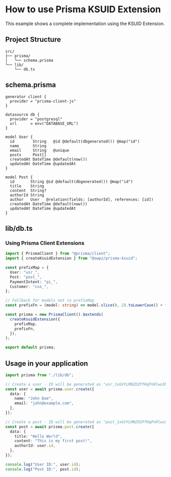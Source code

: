 # How to use Prisma KSUID Extension

This example shows a complete implementation using the KSUID Extension.

## Project Structure

```
src/
├── prisma/
│   └── schema.prisma
└── lib/
    └── db.ts
```

## schema.prisma

```prisma
generator client {
  provider = "prisma-client-js"
}

datasource db {
  provider = "postgresql"
  url      = env("DATABASE_URL")
}

model User {
  id        String   @id @default(dbgenerated()) @map("id")
  name      String
  email     String   @unique
  posts     Post[]
  createdAt DateTime @default(now())
  updatedAt DateTime @updatedAt
}

model Post {
  id       String @id @default(dbgenerated()) @map("id")
  title    String
  content  String?
  authorId String
  author   User   @relation(fields: [authorId], references: [id])
  createdAt DateTime @default(now())
  updatedAt DateTime @updatedAt
}
```

## lib/db.ts

### Using Prisma Client Extensions

```typescript
import { PrismaClient } from "@prisma/client";
import { createKsuidExtension } from "@owpz/prisma-ksuid";

const prefixMap = {
  User: "usr_",
  Post: "post_",
  PaymentIntent: "pi_",
  Customer: "cus_",
};

// Fallback for models not in prefixMap
const prefixFn = (model: string) => model.slice(0, 2).toLowerCase() + "_";

const prisma = new PrismaClient().$extends(
  createKsuidExtension({
    prefixMap,
    prefixFn,
  }),
);

export default prisma;
```

## Usage in your application

```typescript
import prisma from "./lib/db";

// Create a user - ID will be generated as "usr_1xGVYLMNZO2PfHqPnRlwu5NFNMB"
const user = await prisma.user.create({
  data: {
    name: "John Doe",
    email: "john@example.com",
  },
});

// Create a post - ID will be generated as "post_1xGVYLMNZO2PfHqPnRlwu5NFNMC"
const post = await prisma.post.create({
  data: {
    title: "Hello World",
    content: "This is my first post!",
    authorId: user.id,
  },
});

console.log("User ID:", user.id);
console.log("Post ID:", post.id);
```
